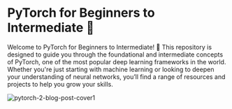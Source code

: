 # PyTorch for Beginners to Intermediate 🌟
Welcome to PyTorch for Beginners to Intermediate! 🚀 This repository is designed to guide you through the foundational and intermediate concepts of PyTorch, one of the most popular deep learning frameworks in the world. Whether you're just starting with machine learning or looking to deepen your understanding of neural networks, you’ll find a range of resources and projects to help you grow your skills.

![pytorch-2-blog-post-cover1](https://github.com/user-attachments/assets/d5a83cad-696f-4305-948c-c40a334ce5a0)

